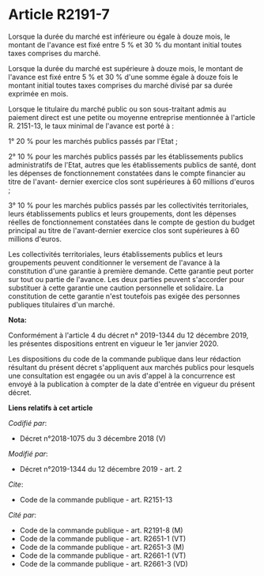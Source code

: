 # Article R2191-7

Lorsque la durée du marché est inférieure ou égale à douze mois, le montant de l'avance est fixé entre 5 % et 30 % du montant
initial toutes taxes comprises du marché. 

Lorsque la durée du marché est supérieure à douze mois, le montant de l'avance est fixé entre 5 % et 30 % d'une somme égale à
douze fois le montant initial toutes taxes comprises du marché divisé par sa durée exprimée en mois. 

Lorsque le titulaire du marché public ou son sous-traitant admis au paiement direct est une petite ou moyenne entreprise
mentionnée à l'article R. 2151-13, le taux minimal de l'avance est porté à : 

1° 20 % pour les marchés publics passés par l'Etat ; 

2° 10 % pour les marchés publics passés par les établissements publics administratifs de l'Etat, autres que les
établissements publics de santé, dont les dépenses de fonctionnement constatées dans le compte financier au titre de l'avant-
dernier exercice clos sont supérieures à 60 millions d'euros ; 

3° 10 % pour les marchés publics passés par les collectivités territoriales, leurs établissements publics et leurs
groupements, dont les dépenses réelles de fonctionnement constatées dans le compte de gestion du budget principal au titre de
l'avant-dernier exercice clos sont supérieures à 60 millions d'euros. 

Les collectivités territoriales, leurs établissements publics et leurs groupements peuvent conditionner le versement de
l'avance à la constitution d'une garantie à première demande. Cette garantie peut porter sur tout ou partie de l'avance. Les
deux parties peuvent s'accorder pour substituer à cette garantie une caution personnelle et solidaire. La constitution de
cette garantie n'est toutefois pas exigée des personnes publiques titulaires d'un marché.

**Nota:**

Conformément à l'article 4 du décret n° 2019-1344 du 12 décembre 2019, les présentes dispositions entrent en vigueur le 1er
janvier 2020.

Les dispositions du code de la commande publique dans leur rédaction résultant du présent décret s'appliquent aux marchés
publics pour lesquels une consultation est engagée ou un avis d'appel à la concurrence est envoyé à la publication à compter
de la date d'entrée en vigueur du présent décret.

**Liens relatifs à cet article**

_Codifié par_:

  - Décret n°2018-1075 du 3 décembre 2018 (V)

_Modifié par_:

  - Décret n°2019-1344 du 12 décembre 2019 - art. 2

_Cite_:

  - Code de la commande publique - art. R2151-13

_Cité par_:

  - Code de la commande publique - art. R2191-8 (M)
  - Code de la commande publique - art. R2651-1 (VT)
  - Code de la commande publique - art. R2651-3 (M)
  - Code de la commande publique - art. R2661-1 (VT)
  - Code de la commande publique - art. R2661-3 (VD)
